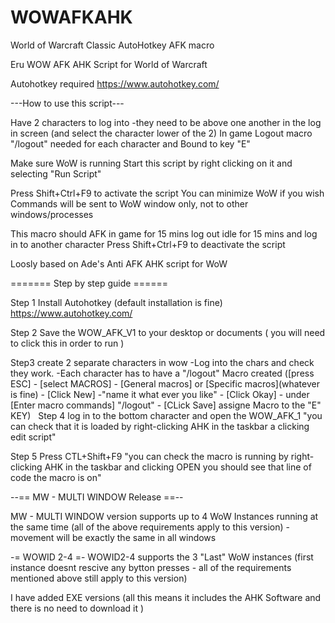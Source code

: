 # WOWAFKAHK
World of Warcraft Classic AutoHotkey AFK macro

Eru WOW AFK AHK Script for World of Warcraft


Autohotkey required https://www.autohotkey.com/

---How to use this script---

Have 2 characters to log into  -they need to be above one another in the log in screen (and select the character lower of the 2)
In game Logout macro "/logout" needed for each character and Bound to key "E"

Make sure WoW is running
Start this script by right clicking on it and selecting "Run Script"

Press Shift+Ctrl+F9 to activate the script
You can minimize WoW if you wish
Commands will be sent to WoW window only, not to other windows/processes

This macro should AFK in game for 15 mins log out idle for 15 mins and log in to another character 
Press Shift+Ctrl+F9 to deactivate the script

Loosly based on Ade's Anti AFK AHK script for WoW




======= Step by step guide ======

Step 1
Install Autohotkey (default installation is fine)
https://www.autohotkey.com/

Step 2
Save the WOW_AFK_V1 to your desktop or documents ( you will need to click this in order to run )

Step3
create 2 separate characters in wow
-Log into the chars and check they work.
-Each character has to have a "/logout" Macro created 
([press ESC] - [select MACROS] - [General macros] or [Specific macros](whatever is fine) - [Click New] -"name it what ever you like" - [Click Okay] - under [Enter macro commands] "/logout" - [CLick Save]
assigne Macro to the "E" KEY)
 
Step 4
log in to the bottom character and open the WOW_AFK_1
"you can check that it is loaded by right-clicking AHK in the taskbar a clicking edit script"

Step 5
Press CTL+Shift+F9
"you can check the macro is running by right-clicking AHK in the taskbar and clicking OPEN you should see that line of code the macro is on"


--== MW -  MULTI WINDOW Release ==--  

MW -  MULTI WINDOW version supports up to 4 WoW Instances running at the same time (all of the above requirements apply to this version) - movement will be exactly the same in all windows

-= WOWID 2-4 =-
WOWID2-4 supports the 3 "Last" WoW instances (first instance doesnt rescive any bytton presses - all of the requirements mentioned above still apply to this version)

I have added EXE versions (all this means it includes the AHK Software and there is no need to download it )
